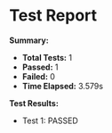 # Test Report

**Summary:**

* **Total Tests:** 1
* **Passed:** 1
* **Failed:** 0
* **Time Elapsed:** 3.579s


**Test Results:**

* Test 1: PASSED


